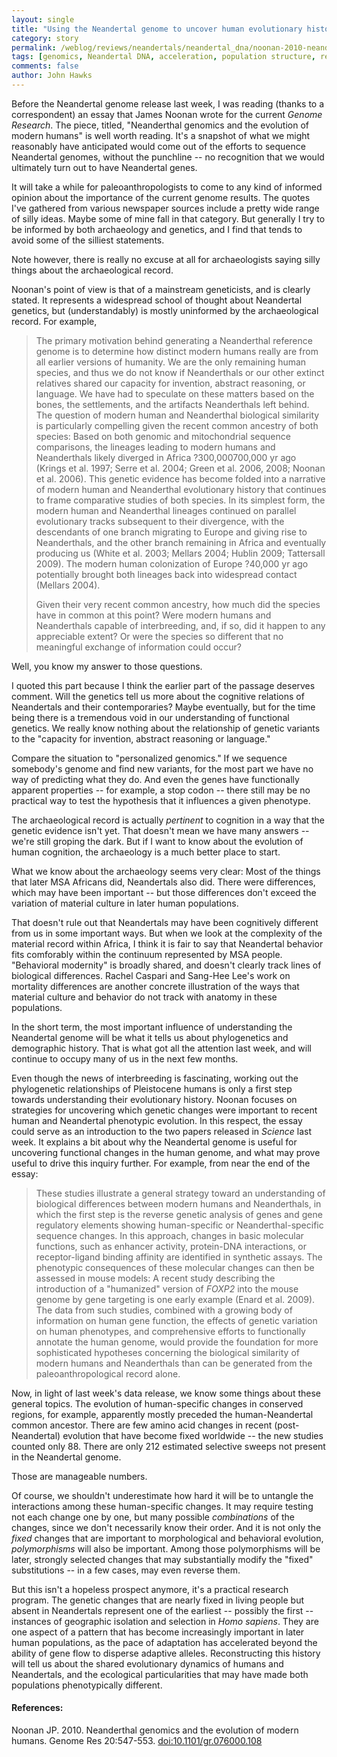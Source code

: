 ```yaml
---
layout: single 
title: "Using the Neandertal genome to uncover human evolutionary history" 
category: story
permalink: /weblog/reviews/neandertals/neandertal_dna/noonan-2010-neandertal-genome-perspective.html
tags: [genomics, Neandertal DNA, acceleration, population structure, recent selection] 
comments: false 
author: John Hawks 
---
```



Before the Neandertal genome release last week, I was reading (thanks to a correspondent) an essay that James Noonan wrote for the current <i>Genome Research</i>. The piece, titled, "Neanderthal genomics and the evolution of modern humans" is well worth reading. It's a snapshot of what we might reasonably have anticipated would come out of the efforts to sequence Neandertal genomes, without the punchline -- no recognition that we would ultimately turn out to have Neandertal genes. 

It will take a while for paleoanthropologists to come to any kind of informed opinion about the importance of the current genome results. The quotes I've gathered from various newspaper sources include a pretty wide range of silly ideas. Maybe some of mine fall in that category. But generally I try to be informed by both archaeology and genetics, and I find that tends to avoid some of the silliest statements. 

Note however, there is really no excuse at all for archaeologists saying silly things about the archaeological record. 

Noonan's point of view is that of a mainstream geneticists, and is clearly stated. It represents a widespread school of thought about Neandertal genetics,  but (understandably) is mostly uninformed by the archaeological record. For example, 

<blockquote>The primary motivation behind generating a Neanderthal reference genome is to determine how distinct modern humans really are from all earlier versions of humanity. We are the only remaining human species, and thus we do not know if Neanderthals or our other extinct relatives shared our capacity for invention, abstract reasoning, or language. We have had to speculate on these matters based on the bones, the settlements, and the artifacts Neanderthals left behind. The question of modern human and Neanderthal biological similarity is particularly compelling given the recent common ancestry of both species: Based on both genomic and mitochondrial sequence comparisons, the lineages leading to modern humans and Neanderthals likely diverged in Africa ?300,000700,000 yr ago (Krings et al. 1997; Serre et al. 2004; Green et al. 2006, 2008; Noonan et al. 2006). This genetic evidence has become folded into a narrative of modern human and Neanderthal evolutionary history that continues to frame comparative studies of both species. In its simplest form, the modern human and Neanderthal lineages continued on parallel evolutionary tracks subsequent to their divergence, with the descendants of one branch migrating to Europe and giving rise to Neanderthals, and the other branch remaining in Africa and eventually producing us (White et al. 2003; Mellars 2004; Hublin 2009; Tattersall 2009). The modern human colonization of Europe ?40,000 yr ago potentially brought both lineages back into widespread contact (Mellars 2004).

Given their very recent common ancestry, how much did the species have in common at this point? Were modern humans and Neanderthals capable of interbreeding, and, if so, did it happen to any appreciable extent? Or were the species so different that no meaningful exchange of information could occur?</blockquote>

Well, you know my answer to those questions. 

I quoted this part because I think the earlier part of the passage deserves comment. Will the genetics tell us more about the cognitive relations of Neandertals and their contemporaries? Maybe eventually, but for the time being there is a tremendous void in our understanding of functional genetics. We really know nothing about the relationship of genetic variants to the "capacity for invention, abstract reasoning or language." 

Compare the situation to "personalized genomics." If we sequence somebody's genome and find new variants, for the most part we have no way of predicting what they do. And even the genes have functionally apparent properties -- for example, a stop codon -- there still may be no practical way to test the hypothesis that it influences a given phenotype. 

The archaeological record is actually <i>pertinent</i> to cognition in a way that the genetic evidence isn't yet. That doesn't mean we have many answers -- we're still groping the dark. But if I want to know about the evolution of human cognition, the archaeology is a much better place to start. 

What we know about the archaeology seems very clear: Most of the things that later MSA Africans did, Neandertals also did. There were differences, which may have been important -- but those differences don't exceed the variation of material culture in later human populations. 

That doesn't rule out that Neandertals may have been cognitively different from us in some important ways. But when we look at the complexity of the material record within Africa, I think it is fair to say that Neandertal behavior fits comforably within the continuum represented by MSA people. "Behavioral modernity" is broadly shared, and doesn't clearly track lines of biological differences. Rachel Caspari and Sang-Hee Lee's work on mortality differences are another concrete illustration of the ways that material culture and behavior do not track with anatomy in these populations. 


In the short term, the most important influence of understanding the Neandertal genome will be what it tells us about phylogenetics and demographic history. That is what got all the attention last week, and will continue to occupy many of us in the next few months. 

Even though the news of interbreeding is fascinating, working out the phylogenetic relationships of Pleistocene humans is only a first step towards understanding their evolutionary history. Noonan focuses on strategies for uncovering which genetic changes were important to recent human and Neandertal phenotypic evolution. In this respect, the essay could serve as an introduction to the two papers released in <i>Science</i> last week. It explains a bit about why the Neandertal genome is useful for uncovering functional changes in the human genome, and what may prove useful to drive this inquiry further. For example, from near the end of the essay: 

<blockquote>These studies illustrate a general strategy toward an understanding of biological differences between modern humans and Neanderthals, in which the first step is the reverse genetic analysis of genes and gene regulatory elements showing human-specific or Neanderthal-specific sequence changes. In this approach, changes in basic molecular functions, such as enhancer activity, protein-DNA interactions, or receptor-ligand binding affinity are identified in synthetic assays. The phenotypic consequences of these molecular changes can then be assessed in mouse models: A recent study describing the introduction of a "humanized" version of <i>FOXP2</i> into the mouse genome by gene targeting is one early example (Enard et al. 2009). The data from such studies, combined with a growing body of information on human gene function, the effects of genetic variation on human phenotypes, and comprehensive efforts to functionally annotate the human genome, would provide the foundation for more sophisticated hypotheses concerning the biological similarity of modern humans and Neanderthals than can be generated from the paleoanthropological record alone. </blockquote>

Now, in light of last week's data release, we know some things about these general topics. The evolution of human-specific changes in conserved regions, for example, apparently mostly preceded the human-Neandertal common ancestor. There are few amino acid changes in recent (post-Neandertal) evolution that have become fixed worldwide -- the new studies counted only 88. There are only 212 estimated selective sweeps not present in the Neandertal genome. 

Those are manageable numbers. 

Of course, we shouldn't underestimate how hard it will be to untangle the interactions among these human-specific changes. It may require testing not each change one by one, but many possible <i>combinations</i> of the changes, since we don't necessarily know their order. And it is not only the <i>fixed</i> changes that are important to morphological and behavioral evolution, <i>polymorphisms</i> will also be important. Among those polymorphisms will be later, strongly selected changes that may substantially modify the "fixed" substitutions -- in a few cases, may even reverse them. 

But this isn't a hopeless prospect anymore, it's a practical research program. The genetic changes that are nearly fixed in living people but absent in Neandertals represent one of the earliest -- possibly the first -- instances of geographic isolation and selection in <i>Homo sapiens</i>. They are one aspect of a pattern that has become increasingly important in later human populations, as the pace of adaptation has accelerated beyond the ability of gene flow to disperse adaptive alleles. Reconstructing this history will tell us about the shared evolutionary dynamics of humans and Neandertals, and the ecological particularities that may have made both populations phenotypically different. 


<h4>References:</h4>

<p class="cite">Noonan JP. 2010. Neanderthal genomics and the evolution of modern humans. Genome Res 20:547-553. <a href="http://dx.doi.org/10.1101/gr.076000.108">doi:10.1101/gr.076000.108</a></p>


